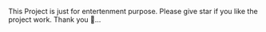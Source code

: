 This Project is just for entertenment purpose. Please give star if you like the project work. Thank you 🧡...
